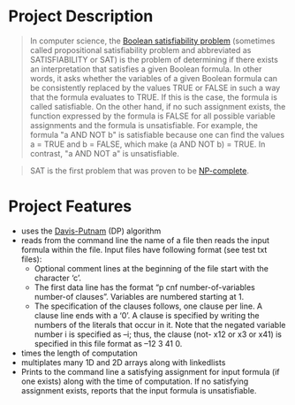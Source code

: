 # Project Description

> In computer science, the [Boolean satisfiability problem](https://en.wikipedia.org/wiki/Boolean_satisfiability_problem) (sometimes called propositional satisfiability problem and abbreviated as SATISFIABILITY or SAT) is the problem of determining if there exists an interpretation that satisfies a given Boolean formula. In other words, it asks whether the variables of a given Boolean formula can be consistently replaced by the values TRUE or FALSE in such a way that the formula evaluates to TRUE. If this is the case, the formula is called satisfiable. On the other hand, if no such assignment exists, the function expressed by the formula is FALSE for all possible variable assignments and the formula is unsatisfiable. For example, the formula "a AND NOT b" is satisfiable because one can find the values a = TRUE and b = FALSE, which make (a AND NOT b) = TRUE. In contrast, "a AND NOT a" is unsatisfiable. 

> SAT is the first problem that was proven to be [NP-complete](https://en.wikipedia.org/wiki/NP-completeness).

# Project Features

  - uses the [Davis-Putnam](https://en.wikipedia.org/wiki/Davis%E2%80%93Putnam_algorithm) (DP) algorithm
  - reads from the command line the name of a file then reads the input formula within the file. 
    Input files have following format (see test txt files):
     - Optional comment lines at the beginning of the file start with the character ‘c’.
     - The first data line has the format “p cnf number-of-variables number-of clauses”. Variables are numbered starting at    1. 
     - The specification of the clauses follows, one clause per line. A clause line ends with a ‘0’. A clause is specified by writing             the numbers of the literals that occur in it. Note that the negated variable number i is specified as –i; thus, the clause (not-           x12 or x3 or x41) is specified in this file format as –12 3 41 0.
  - times the length of computation
  - multiplates many 1D and 2D arrays along with linkedlists
  - Prints to the command line a satisfying assignment for input formula (if one exists) along with the time of computation. If no             satisfying assignment exists, reports that the input formula is unsatisfiable.
